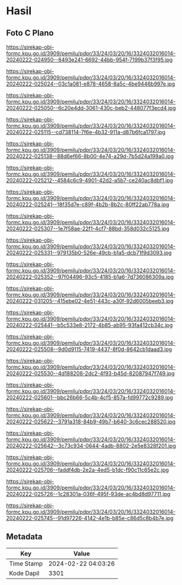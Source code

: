 # Hasil

## Foto C Plano

https://sirekap-obj-formc.kpu.go.id/3909/pemilu/pdpr/33/24/03/20/16/3324032016014-20240222-024950--8493e241-6692-44bb-954f-7199b37f3f95.jpg

https://sirekap-obj-formc.kpu.go.id/3909/pemilu/pdpr/33/24/03/20/16/3324032016014-20240222-025024--03c1a081-e878-4658-8a5c-4be9446b997e.jpg

https://sirekap-obj-formc.kpu.go.id/3909/pemilu/pdpr/33/24/03/20/16/3324032016014-20240222-025050--6c20e4dd-3061-430c-beb2-448077f3ecd4.jpg

https://sirekap-obj-formc.kpu.go.id/3909/pemilu/pdpr/33/24/03/20/16/3324032016014-20240222-025115--cd738114-7f6e-4b32-911a-d87b6fca1797.jpg

https://sirekap-obj-formc.kpu.go.id/3909/pemilu/pdpr/33/24/03/20/16/3324032016014-20240222-025138--88d6ef66-8b00-4e74-a29d-7b5d24a199a0.jpg

https://sirekap-obj-formc.kpu.go.id/3909/pemilu/pdpr/33/24/03/20/16/3324032016014-20240222-025212--4584c6c9-4901-42d2-a5b7-ce240ac8dbf1.jpg

https://sirekap-obj-formc.kpu.go.id/3909/pemilu/pdpr/33/24/03/20/16/3324032016014-20240222-025241--18f35d7e-c89f-4b2b-8b2c-80ff22ab778a.jpg

https://sirekap-obj-formc.kpu.go.id/3909/pemilu/pdpr/33/24/03/20/16/3324032016014-20240222-025307--1e7f58ae-22f1-4cf7-88bd-358d032c5125.jpg

https://sirekap-obj-formc.kpu.go.id/3909/pemilu/pdpr/33/24/03/20/16/3324032016014-20240222-025331--979135b0-526e-49cb-b1a5-dcb71f9d3093.jpg

https://sirekap-obj-formc.kpu.go.id/3909/pemilu/pdpr/33/24/03/20/16/3324032016014-20240222-025352--97f04496-93c5-4185-b1a6-7d736086309a.jpg

https://sirekap-obj-formc.kpu.go.id/3909/pemilu/pdpr/33/24/03/20/16/3324032016014-20240222-031205--415ebe02-4e51-443c-a30f-92d6005beeb3.jpg

https://sirekap-obj-formc.kpu.go.id/3909/pemilu/pdpr/33/24/03/20/16/3324032016014-20240222-025441--b5c533e8-2172-4b85-ab95-93fa412cb34c.jpg

https://sirekap-obj-formc.kpu.go.id/3909/pemilu/pdpr/33/24/03/20/16/3324032016014-20240222-025508--9d0d9115-7419-4437-8f0d-8642cb1daad3.jpg

https://sirekap-obj-formc.kpu.go.id/3909/pemilu/pdpr/33/24/03/20/16/3324032016014-20240222-025530--4d188208-2dc2-4f93-b45d-82087947f749.jpg

https://sirekap-obj-formc.kpu.go.id/3909/pemilu/pdpr/33/24/03/20/16/3324032016014-20240222-025601--bbc26b66-5c4b-4cf5-857a-fd99772c9289.jpg

https://sirekap-obj-formc.kpu.go.id/3909/pemilu/pdpr/33/24/03/20/16/3324032016014-20240222-025622--3791a318-84b9-49b7-b640-3c6cec288520.jpg

https://sirekap-obj-formc.kpu.go.id/3909/pemilu/pdpr/33/24/03/20/16/3324032016014-20240222-025642--3c73c934-0644-4adb-8802-2e5e8328f201.jpg

https://sirekap-obj-formc.kpu.go.id/3909/pemilu/pdpr/33/24/03/20/16/3324032016014-20240222-025706--faddf4db-2e2a-4ed5-b1dc-f90c11c65e2c.jpg

https://sirekap-obj-formc.kpu.go.id/3909/pemilu/pdpr/33/24/03/20/16/3324032016014-20240222-025726--1c28301a-036f-495f-93de-ac4bd8d97711.jpg

https://sirekap-obj-formc.kpu.go.id/3909/pemilu/pdpr/33/24/03/20/16/3324032016014-20240222-025745--91d97226-4142-4e1b-b85e-c86d5c8b4b7e.jpg


## Metadata

| Key        | Value               |
| ---------- | ------------------- |
| Time Stamp | 2024-02-22 04:03:26 |
| Kode Dapil | 3301                |



